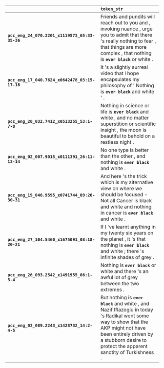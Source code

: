 |                                                | `token_str`                                                                                                                                                                                                                         |
|:-----------------------------------------------|:------------------------------------------------------------------------------------------------------------------------------------------------------------------------------------------------------------------------------------|
| **`pcc_eng_24_070.2201_x1119573_65:33-35-36`** | Friends and pundits will reach out to you and , invoking nuance , urge you to admit that there 's really nothing to fear , that things are more complex , that nothing is __``ever black``__ or white .                             |
| **`pcc_eng_17_040.7624_x0642478_03:15-17-18`** | It 's a slightly surreal video that I hope encapsulates my philosophy of ' Nothing is __``ever black``__ and white ' .                                                                                                              |
| **`pcc_eng_20_032.7412_x0513255_53:1-7-8`**    | Nothing in science or life is __``ever black``__ and white , and no matter superstition or scientific insight , the moon is beautiful to behold on a restless night .                                                               |
| **`pcc_eng_02_007.9015_x0111391_26:11-13-14`** | No one type is better than the other , and nothing is __``ever black``__ and white .                                                                                                                                                |
| **`pcc_eng_19_046.9595_x0741744_09:26-30-31`** | And here 's the trick which is my alternative view on where we should be focused - Not all Cancer is black and white and nothing in cancer is __``ever black``__ and white .                                                        |
| **`pcc_eng_27_104.5460_x1675091_08:18-20-21`** | If I 've learnt anything in my twenty six years on the planet , it 's that nothing is __``ever black``__ and white ; there 's infinite shades of grey .                                                                             |
| **`pcc_eng_26_093.2542_x1491955_06:1-3-4`**    | Nothing is __``ever black``__ or white and there 's an awful lot of grey between the two extremes .                                                                                                                                 |
| **`pcc_eng_03_089.2243_x1428732_14:2-4-5`**    | But nothing is __``ever black``__ and white , and Nazif Iflazoglu in today 's Radikal went some way to show that the AKP might not have been entirely driven by a stubborn desire to protect the apparent sanctity of Turkishness . |